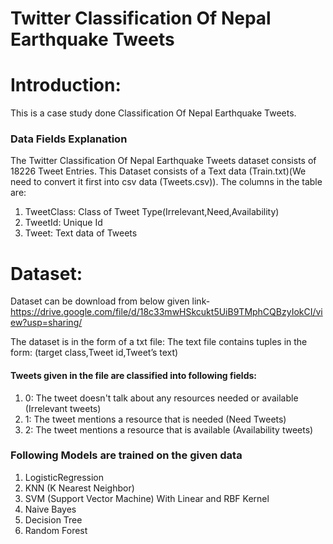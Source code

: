 # Twitter Classification Of Nepal Earthquake Tweets


# Introduction:<br>
This is a case study done Classification Of Nepal Earthquake Tweets.
### Data Fields Explanation
The Twitter Classification Of Nepal Earthquake Tweets dataset consists of 18226 Tweet Entries. This Dataset consists of a Text data (Train.txt)(We need to convert it first into csv data (Tweets.csv)). The columns in the table are:
<ol>
  <li>TweetClass: Class of Tweet Type(Irrelevant,Need,Availability)</li>
  <li>TweetId: Unique Id</li>
  <li>Tweet: Text data of Tweets</li>
 </ol>

# Dataset:
Dataset can be download from below given link-
https://drive.google.com/file/d/18c33mwHSkcukt5UiB9TMphCQBzyIokCI/view?usp=sharing/ 

The dataset is in the form of a txt file:
The text file contains tuples in the form:
(target class,Tweet id,Tweet’s text)


 #### Tweets given in the file are classified into following fields:<br>
<ol>
<li>0: The tweet doesn't talk about any resources needed or available (Irrelevant tweets)

<li>1: The tweet mentions a resource that is needed (Need Tweets)

<li>2: The tweet mentions a resource that is available (Availability tweets)
 </ol>
 
<h3><b>Following Models are trained on the given data</b></h3>
<ol>
    <li>LogisticRegression</li>
    <li>KNN (K Nearest Neighbor)</li>
    <li>SVM (Support Vector Machine) With Linear and RBF Kernel</li>
    <li>Naive Bayes</li>
    <li>Decision Tree</li>
    <li>Random Forest</li>
</ol>
